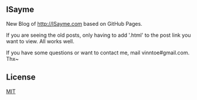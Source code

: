 ## ISayme

New Blog of <http://ISayme.com> based on GitHub Pages.

If you are seeing the old posts, only having to add '.html' to the post link you want to view. All works well.

If you have some questions or want to contact me, mail vinntoe#gmail.com. Thx~

## License

[MIT](http://opensource.org/licenses/MIT)
